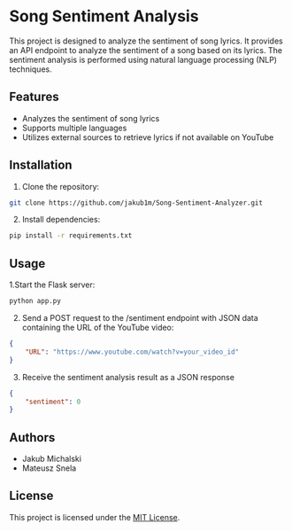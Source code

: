 # Song Sentiment Analysis

This project is designed to analyze the sentiment of song lyrics. It provides an API endpoint to analyze the sentiment of a song based on its lyrics. The sentiment analysis is performed using natural language processing (NLP) techniques.

## Features

- Analyzes the sentiment of song lyrics
- Supports multiple languages
- Utilizes external sources to retrieve lyrics if not available on YouTube

## Installation

1. Clone the repository:

```bash
git clone https://github.com/jakub1m/Song-Sentiment-Analyzer.git
```
2. Install dependencies:
```bash
pip install -r requirements.txt
```
## Usage
1.Start the Flask server:
```bash
python app.py
```
2. Send a POST request to the /sentiment endpoint with JSON data containing the URL of the YouTube video:
```json
{
    "URL": "https://www.youtube.com/watch?v=your_video_id"
}
```
3. Receive the sentiment analysis result as a JSON response
```json
{
    "sentiment": 0
}

```

## Authors
- Jakub Michalski
- Mateusz Snela

## License
This project is licensed under the [MIT License](LICENSE).





